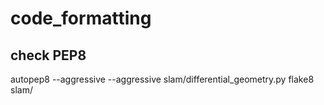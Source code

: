 # code_formatting

## check PEP8

autopep8 --aggressive --aggressive slam/differential_geometry.py
flake8 slam/
